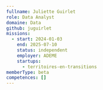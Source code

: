 ```yaml
---
fullname: Juliette Guirlet
role: Data Analyst
domaine: Data
github: juguirlet
missions:
  - start: 2024-01-03
    end: 2025-07-10
    status: independent
    employer: ADEME
    startups:
      - territoires-en-transitions
memberType: beta
competences: []
---
```


